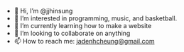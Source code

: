- 👋 Hi, I’m @jjhinsung
- 👀 I’m interested in programming, music, and basketball. 
- 🌱 I’m currently learning how to make a website
- 💞️ I’m looking to collaborate on anything
- 📫 How to reach me: jadenhcheung@gmail.com 

<!---
jjhinsung/jjhinsung is a ✨ special ✨ repository because its `README.md` (this file) appears on your GitHub profile.
You can click the Preview link to take a look at your changes.
--->
